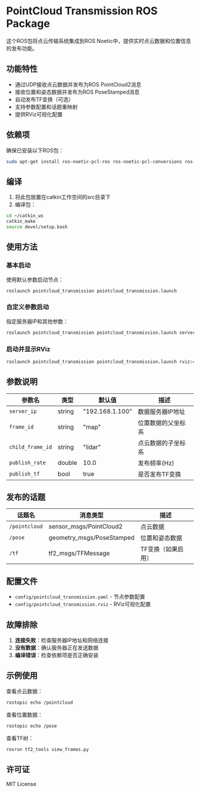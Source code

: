 # PointCloud Transmission ROS Package

这个ROS包将点云传输系统集成到ROS Noetic中，提供实时点云数据和位置信息的发布功能。

## 功能特性

- 通过UDP接收点云数据并发布为ROS PointCloud2消息
- 接收位置和姿态数据并发布为ROS PoseStamped消息
- 自动发布TF变换（可选）
- 支持参数配置和话题重映射
- 提供RViz可视化配置

## 依赖项

确保已安装以下ROS包：
```bash
sudo apt-get install ros-noetic-pcl-ros ros-noetic-pcl-conversions ros-noetic-tf2-ros
```

## 编译

1. 将此包放置在catkin工作空间的src目录下
2. 编译包：
```bash
cd ~/catkin_ws
catkin_make
source devel/setup.bash
```

## 使用方法

### 基本启动

使用默认参数启动节点：
```bash
roslaunch pointcloud_transmission pointcloud_transmission.launch
```

### 自定义参数启动

指定服务器IP和其他参数：
```bash
roslaunch pointcloud_transmission pointcloud_transmission.launch server_ip:=192.168.1.200 publish_rate:=20.0
```

### 启动并显示RViz

```bash
roslaunch pointcloud_transmission pointcloud_transmission.launch rviz:=true
```

## 参数说明

| 参数名 | 类型 | 默认值 | 描述 |
|--------|------|--------|------|
| `server_ip` | string | "192.168.1.100" | 数据服务器IP地址 |
| `frame_id` | string | "map" | 位置数据的父坐标系 |
| `child_frame_id` | string | "lidar" | 点云数据的子坐标系 |
| `publish_rate` | double | 10.0 | 发布频率(Hz) |
| `publish_tf` | bool | true | 是否发布TF变换 |

## 发布的话题

| 话题名 | 消息类型 | 描述 |
|--------|----------|------|
| `/pointcloud` | sensor_msgs/PointCloud2 | 点云数据 |
| `/pose` | geometry_msgs/PoseStamped | 位置和姿态数据 |
| `/tf` | tf2_msgs/TFMessage | TF变换（如果启用） |

## 配置文件

- `config/pointcloud_transmission.yaml` - 节点参数配置
- `config/pointcloud_transmission.rviz` - RViz可视化配置

## 故障排除

1. **连接失败**：检查服务器IP地址和网络连接
2. **没有数据**：确认服务器正在发送数据
3. **编译错误**：检查依赖项是否正确安装

## 示例使用

查看点云数据：
```bash
rostopic echo /pointcloud
```

查看位置数据：
```bash
rostopic echo /pose
```

查看TF树：
```bash
rosrun tf2_tools view_frames.py
```

## 许可证

MIT License
